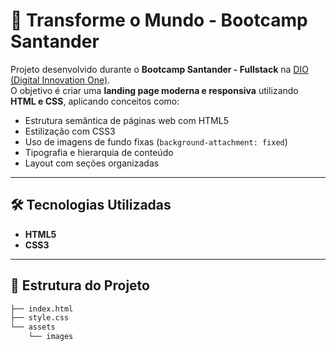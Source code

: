 # 🚀 Transforme o Mundo - Bootcamp Santander

Projeto desenvolvido durante o **Bootcamp Santander - Fullstack** na [DIO (Digital Innovation One)](https://www.dio.me/).  
O objetivo é criar uma **landing page moderna e responsiva** utilizando **HTML e CSS**, aplicando conceitos como:

- Estrutura semântica de páginas web com HTML5  
- Estilização com CSS3  
- Uso de imagens de fundo fixas (`background-attachment: fixed`)  
- Tipografia e hierarquia de conteúdo  
- Layout com seções organizadas  

---


## 🛠 Tecnologias Utilizadas

- **HTML5**
- **CSS3**

---

## 📂 Estrutura do Projeto

```bash
├── index.html
├── style.css
└── assets
    └── images
